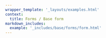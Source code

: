 ```yaml
---
wrapper_template: '_layouts/examples.html'
context:
  title: Forms / Base form
markdown_includes:
  example: '_includes/base/forms/form.html'
---
```

